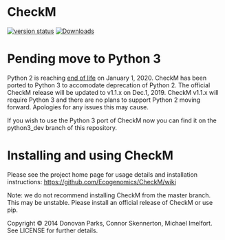 # CheckM

[![version status](https://img.shields.io/pypi/v/checkm-genome.svg)](https://pypi.python.org/pypi/checkm-genome)
[![Downloads](https://pepy.tech/badge/checkm-genome/month)](https://pepy.tech/project/checkm-genome)

# Pending move to Python 3

Python 2 is reaching [end of life](https://pythonclock.org/) on January 1, 2020. CheckM has been ported to Python 3 to accomodate deprecation of Python 2. The official CheckM release will be updated to v1.1.x on Dec.1, 2019. CheckM v1.1.x will require Python 3 and there are no plans to support Python 2 moving forward. Apologies for any issues this may cause.

If you wish to use the Python 3 port of CheckM now you can find it on the python3_dev branch of this repository.

# Installing and using CheckM

Please see the project home page for usage details and installation instructions:
https://github.com/Ecogenomics/CheckM/wiki

Note: we do not recommend installing CheckM from the master branch. This may be unstable. Please install an official release of CheckM or use pip.

Copyright © 2014 Donovan Parks, Connor Skennerton, Michael Imelfort. See LICENSE for further details.
